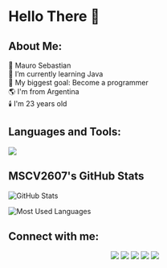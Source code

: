 # Hello There 👋

## About Me:
🚀 Mauro Sebastian  
🌱 I’m currently learning Java  
🥅 My biggest goal: Become a programmer  
🌎 I'm from Argentina  
🕯️ I'm 23 years old  





## Languages and Tools:

<p align="left">
    <a href="https://skillicons.dev"><img src="https://skillicons.dev/icons?i=java,c,cs,dotnet,spring,python,godot,idea,vscode,visualstudio,html,css,bootstrap,git,github" /></a>
</p>




## MSCV2607's GitHub Stats

![GitHub Stats](https://github-readme-stats.vercel.app/api?username=MSCV2607&show_icons=true&theme=dark&count_private=true)

![Most Used Languages](https://github-readme-stats.vercel.app/api/top-langs/?username=MSCV2607&layout=compact&theme=dark)



## Connect with me:

<p align="center">
    <a href="https://www.linkedin.com/in/mauro-sebastian-camors-vecchietti-110807250/" target="_blank"><img src="https://img.icons8.com/fluent/48/000000/linkedin.png"/></a>
    <a href="https://x.com/MSCVecchietti?t=HwOBP6lHOt0FIa5CtUkn1g&s=08" target="_blank"><img src="https://img.icons8.com/fluent/48/000000/twitter.png"/></a>
    <a href="https://www.instagram.com/mauroseba_vecchietti/" target="_blank"><img src="https://img.icons8.com/fluent/48/000000/instagram-new.png"/></a>
    <a href="mailto:maurosebavecc@gmail.com" target="_blank"><img src="https://img.icons8.com/fluent/48/000000/gmail.png"/></a>
    <a href="https://www.facebook.com/maurosebastian.camorsvecchietti?mibextid=ZbWKwL" target="_blank"><img src="https://img.icons8.com/fluent/48/000000/facebook-new.png"/></a>
</p>
